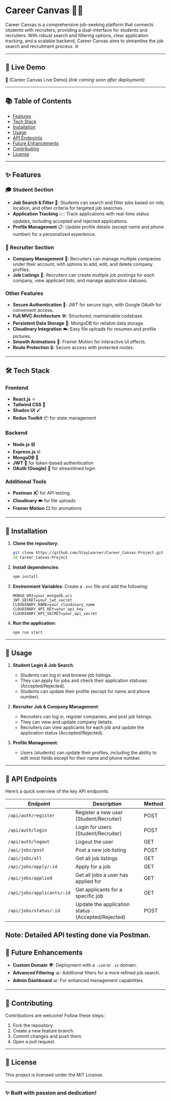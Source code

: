 # Career Canvas 🎨💼

Career Canvas is a comprehensive job-seeking platform that connects students with recruiters, providing a dual-interface for students and recruiters.
With robust search and filtering options, clear application tracking, and a scalable backend, Career Canvas aims to streamline the job search and recruitment process. 🌐

---

## 🔗 Live Demo
🚀 [Career Canvas Live Demo] *(link coming soon after deployment)*

---

## 📚 Table of Contents

- [Features](#-features)
- [Tech Stack](#-tech-stack)
- [Installation](#-installation)
- [Usage](#-usage)
- [API Endpoints](#-api-endpoints)
- [Future Enhancements](#-future-enhancements)
- [Contributing](#-contributing)
- [License](#-license)

---

## ✨ Features

### 🎓 Student Section

- **Job Search & Filter** 🔎: Students can search and filter jobs based on role, location, and other criteria for targeted job searches.
- **Application Tracking** 📈: Track applications with real-time status updates, including accepted and rejected applications.
- **Profile Management** 📋: Update profile details (except name and phone number) for a personalized experience.
  
### 🏢 Recruiter Section

- **Company Management** 🏬: Recruiters can manage multiple companies under their account, with options to add, edit, and delete company profiles.
- **Job Listings** 📜: Recruiters can create multiple job postings for each company, view applicant lists, and manage application statuses.

### Other Features

- **Secure Authentication** 🔐: JWT for secure login, with Google OAuth for convenient access.
- **Full MVC Architecture** 🛠️: Structured, maintainable codebase.
- **Persistent Data Storage** 💾: MongoDB for reliable data storage.
- **Cloudinary Integration** ☁️: Easy file uploads for resumes and profile pictures.
- **Smooth Animations** 🎥: Framer Motion for interactive UI effects.
- **Route Protection** 🔒: Secure access with protected routes.
  
---

## 🛠️ Tech Stack

### Frontend
- **React.js** ⚛️
- **Tailwind CSS** 🎨
- **Shadcn UI** 🖌️
- **Redux Toolkit** 📦 for state management

### Backend
- **Node.js** 🟩
- **Express.js** 🌐
- **MongoDB** 🍃
- **JWT** 🔐 for token-based authentication
- **OAuth (Google)** 🔗 for streamlined login

### Additional Tools
- **Postman** 📬 for API testing
- **Cloudinary** ☁️ for file uploads
- **Framer Motion** 🎞️ for animations

---

## 🚀 Installation

1. **Clone the repository**:
   ```bash
   git clone https://github.com/StayLearner/Career_Canvas-Project.git
   cd Career_Canvas-Project
   ```

2. **Install dependencies**:
   ```bash
   npm install
   ```

3. **Environment Variables**:
   Create a `.env` file and add the following:
   ```plaintext
   MONGO_URI=your_mongodb_uri
   JWT_SECRET=your_jwt_secret
   CLOUDINARY_NAME=your_cloudinary_name
   CLOUDINARY_API_KEY=your_api_key
   CLOUDINARY_API_SECRET=your_api_secret
   ```

4. **Run the application**:
   ```bash
   npm run start
   ```

---

## 📖 Usage

1. **Student Login & Job Search**: 
   - Students can log in and browse job listings. 
   - They can apply for jobs and check their application statuses (Accepted/Rejected).
   - Students can update their profile (except for name and phone number).

2. **Recruiter Job & Company Management**:
   - Recruiters can log in, register companies, and post job listings.
   - They can view and update company details.
   - Recruiters can view applicants for each job and update the application status (Accepted/Rejected).
  
3. **Profile Management**:
   - Users (students) can update their profiles, including the ability to edit most fields except for their name and phone number.

---


## 📡 API Endpoints

Here’s a quick overview of the key API endpoints:

| Endpoint                     | Description                                     | Method |
|------------------------------|-------------------------------------------------|--------|
| `/api/auth/register`          | Register a new user (Student/Recruiter)         | POST   |
| `/api/auth/login`             | Login for users (Student/Recruiter)             | POST   |
| `/api/auth/logout`            | Logout the user                                 | GET    |
| `/api/jobs/post`              | Post a new job listing                          | POST   |
| `/api/jobs/all`               | Get all job listings                            | GET    |
| `/api/jobs/apply/:id`         | Apply for a job                                 | GET    |
| `/api/jobs/applied`           | Get all jobs a user has applied for             | GET    |
| `/api/jobs/applicants/:id`    | Get applicants for a specific job               | GET    |
| `/api/jobs/status/:id`        | Update the application status (Accepted/Rejected) | POST   |

Note: Detailed API testing done via Postman.
---

## 🔮 Future Enhancements

- **Custom Domain** 🌍: Deployment with a `.com` or `.in` domain.
- **Advanced Filtering** 📊: Additional filters for a more refined job search.
- **Admin Dashboard** 📊: For enhanced management capabilities.

---

## 🤝 Contributing

Contributions are welcome! Follow these steps:

1. Fork the repository.
2. Create a new feature branch.
3. Commit changes and push them.
4. Open a pull request.

---

## 📜 License

This project is licensed under the MIT License.

---

### ✨ Built with passion and dedication!
